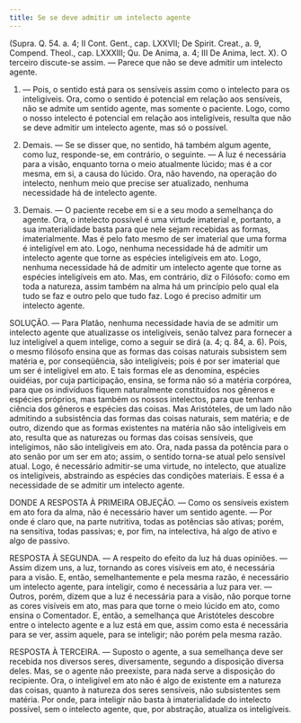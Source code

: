 ```yaml
---
title: Se se deve admitir um intelecto agente
---
```


(Supra. Q. 54. a. 4; II Cont. Gent., cap. LXXVII; De Spirit. Creat., a. 9, Compend. Theol., cap. LXXXIII; Qu. De Anima, a. 4; III De Anima, lect. X).
  O terceiro discute-se assim. ― Parece que não se deve admitir um intelecto agente.  

1. ― Pois, o sentido está para os sensíveis assim como o intelecto para os inteligíveis. Ora, como o sentido é potencial em relação aos sensíveis, não se admite um sentido agente, mas somente o paciente. Logo, como o nosso intelecto é potencial em relação aos inteligíveis, resulta que não se deve admitir um intelecto agente, mas só o possível.  

2. Demais. ― Se se disser que, no sentido, há também algum agente, como luz, responde-se, em contrário, o seguinte. ― A luz é necessária para a visão, enquanto torna o meio atualmente lúcido; mas é a cor mesma, em si, a causa do lúcido. Ora, não havendo, na operação do intelecto, nenhum meio que precise ser atualizado, nenhuma necessidade há de intelecto agente.  

3. Demais. ― O paciente recebe em si e a seu modo a semelhança do agente. Ora, o intelecto possível é uma virtude imaterial e, portanto, a sua imaterialidade basta para que nele sejam recebidas as formas, imaterialmente. Mas é pelo fato mesmo de ser imaterial que uma forma é inteligível em ato. Logo, nenhuma necessidade há de admitir um intelecto agente que torne as espécies inteligíveis em ato. Logo, nenhuma necessidade há de admitir um intelecto agente que torne as espécies inteligíveis em ato.  Mas, em contrário, diz o Filósofo: como em toda a natureza, assim também na alma há um princípio pelo qual ela tudo se faz e outro pelo que tudo faz. Logo é preciso admitir um intelecto agente.  

SOLUÇÃO. ― Para Platão, nenhuma necessidade havia de se admitir um intelecto agente que atualizasse os inteligíveis, senão talvez para fornecer a luz inteligível a quem intelige, como a seguir se dirá (a. 4; q. 84, a. 6). Pois, o mesmo filósofo ensina que as formas das coisas naturais subsistem sem matéria e, por conseqüência, são inteligíveis; pois é por ser imaterial que um ser é inteligível em ato. E tais formas ele as denomina, espécies ouidéias, por cuja participação, ensina, se forma não só a matéria corpórea, para que os indivíduos fiquem naturalmente constituídos nos gêneros e espécies próprios, mas também os nossos intelectos, para que tenham ciência dos gêneros e espécies das coisas.  Mas Aristóteles, de um lado não admitindo a subsistência das formas das coisas naturais, sem matéria; e de outro, dizendo que as formas existentes na matéria não são inteligíveis em ato, resulta que as naturezas ou formas das coisas sensíveis, que inteligimos, não são inteligíveis em ato. Ora, nada passa da potência para o ato senão por um ser em ato; assim, o sentido torna-se atual pelo sensível atual. Logo, é necessário admitir-se uma virtude, no intelecto, que atualize os inteligíveis, abstraindo as espécies das condições materiais. E essa é a necessidade de se admitir um intelecto agente.  

DONDE A RESPOSTA À PRIMEIRA OBJEÇÃO. ― Como os sensíveis existem em ato fora da alma, não é necessário haver um sentido agente. ― Por onde é claro que, na parte nutritiva, todas as potências são ativas; porém, na sensitiva, todas passivas; e, por fim, na intelectiva, há algo de ativo e algo de passivo.  

RESPOSTA À SEGUNDA. ― A respeito do efeito da luz há duas opiniões. ― Assim dizem uns, a luz, tornando as cores visíveis em ato, é necessária para a visão. E, então, semelhantemente e pela mesma razão, é necessário um intelecto agente, para inteligir, como é necessária a luz para ver. ― Outros, porém, dizem que a luz é necessária para a visão, não porque torne as cores visíveis em ato, mas para que torne o meio lúcido em ato, como ensina o Comentador. E, então, a semelhança que Aristóteles descobre entre o intelecto agente e a luz está em que, assim como esta é necessária para se ver, assim aquele, para se inteligir; não porém pela mesma razão.  

RESPOSTA À TERCEIRA. ― Suposto o agente, a sua semelhança deve ser recebida nos diversos seres, diversamente, segundo a disposição diversa deles. Mas, se o agente não preexiste, para nada serve a disposição do recipiente. Ora, o inteligível em ato não é algo de existente em a natureza das coisas, quanto à natureza dos seres sensíveis, não subsistentes sem matéria. Por onde, para inteligir não basta à imaterialidade do intelecto possível, sem o intelecto agente, que, por abstração, atualiza os inteligíveis.